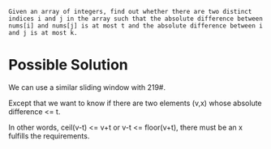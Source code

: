 	Given an array of integers, find out whether there are two distinct indices i and j in the array such that the absolute difference between nums[i] and nums[j] is at most t and the absolute difference between i and j is at most k.

# Possible Solution

We can use a similar sliding window with 219#.

Except that we want to know if there are two elements (v,x) whose absolute difference <= t.

In other words, ceil(v-t) <= v+t or v-t <= floor(v+t), there must be an x fulfills the requirements.